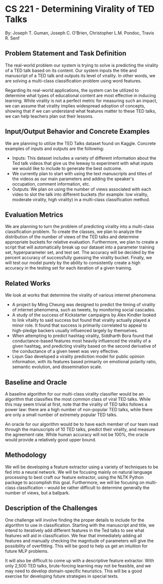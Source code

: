 # CS 221 - Determining Virality of TED Talks

By: Joseph T. Guman, Joseph C. O’Brien, Christopher L.M. Pondoc, Travis R. Senf

## Problem Statement and Task Definition
The real-world problem our system is trying to solve is predicting the virality of a TED talk based on its content. Our system inputs the title and manuscript of a TED talk and outputs its level of virality. In other words, we are solving a multi-class classification problem using word features.

Regarding its real-world applications, the system can be utilized to determine what types of educational content are most effective in inducing learning. While virality is not a perfect metric for measuring such an impact, we can assume that virality implies widespread adoption of concepts, showing that if we can understand what features matter to these TED talks, we can help teachers plan out their lessons.

## Input/Output Behavior and Concrete Examples
We are planning to utilize the TED Talks dataset found on Kaggle. Concrete examples of inputs and outputs are the following:
- Inputs: This dataset includes a variety of different information about the Ted talk videos that give us the leeway to experiment with what inputs we would like to include to generate the best outcome. 
- We currently plan to start with using the text manuscripts and titles of the videos as our main parameters and adding the speaker's occupation, comment information, etc. 
- Outputs: We plan on using the number of views associated with each video to slot the talk into different buckets (for example: low virality, moderate virality, high virality) in a multi-class classification method.

## Evaluation Metrics
We are planning to turn the problem of predicting virality into a multi-class classification problem. To create the classes, we plan to analyze the distribution of the number of views of the TED talks and determine appropriate buckets for relative evaluation. Furthermore, we plan to create a script that will automatically break up our dataset into a parameter training set, hyperparameter set, and test set. The accuracy will be decided by the percent accuracy of successfully guessing the virality bucket. Finally, we will test our model purely by the ability to consistently create a high accuracy in the testing set for each iteration of a given training.

## Related Works
We look at works that determine the virality of various internet phenomena:
- A project by Ming Cheung was designed to predict the timing of virality of internet phenomena, such as tweets, by monitoring social cascades.
- A study of the success of Kickstarter campaigns by Alex Kindler looked to link vitality to said success but found that virality actually played a minor role. It found that success is primarily correlated to appeal to high-pledge backers usually influenced largely by themselves.
- When attempting to predict hashtag virality, Siddharth Bora found that conductance-based features most heavily influenced the virality of a given hashtag, and predicting virality based on the second derivative of the conductance of a given tweet was very effective.
- Liqun Gao developed a virality prediction model for public opinion information, with its features based primarily on emotional polarity ratio, semantic evolution, and dissemination scale.

## Baseline and Oracle
A baseline algorithm for our multi-class virality classifier would be an algorithm that classifies the most common class of viral TED talks. While this may seem trivial at first, note that the virality of TED talks follows a power law: there are a high number of non-popular TED talks, while there are only a small number of extremely popular TED talks.

An oracle for our algorithm would be to have each member of our team read through the manuscripts of 10 TED talks, predict their virality, and measure the agreement rate. While human accuracy will not be 100%, the oracle would provide a relatively good upper bound.

## Methodology
We will be developing a feature extractor using a variety of techniques to be fed into a neural network. We will be focusing mainly on natural language processing to best craft our feature extractor, using the NLTK Python package to accomplish this goal. Furthermore, we will be focusing on multi-class classification – would be rather difficult to determine generally the number of views, but a ballpark.

## Description of the Challenges
One challenge will involve finding the proper details to include for the algorithm to use in classification. Starting with the manuscript and title, we intend to iteratively add different features in the Ted talks to see what features will aid in classification. We fear that immediately adding all features and manually checking the magnitude of parameters will give the possibility of overfitting. This will be good to help us get an intuition for future MLP problems.

It will also be difficult to come up with a descriptive feature extractor. With only 2,500 TED talks, brute-forcing learning may not be feasible, and we may need to develop domain-specific heuristics. This will be a good exercise for developing future strategies in special texts.

